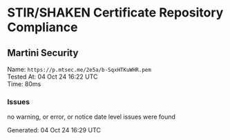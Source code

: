 # STIR/SHAKEN Certificate Repository Compliance

## Martini Security

Name: `https://p.mtsec.me/2e5a/b-SqxHTKuWHR.pem`\
Tested At: 04 Oct 24 16:22 UTC\
Time: 80ms

### Issues

no warning, or error, or notice date level issues were found

Generated: 04 Oct 24 16:29 UTC